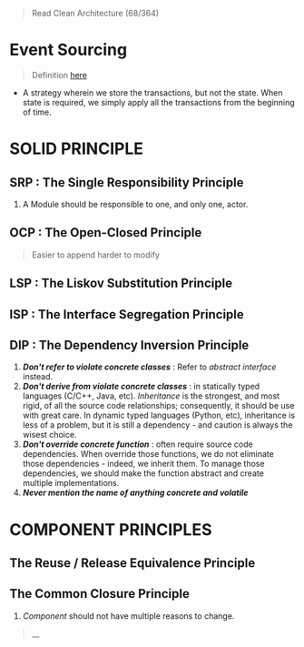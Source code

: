 > Read Clean Architecture (68/364)
# Event Sourcing
> Definition [here](https://martinfowler.com/eaaDev/EventSourcing.html)
- A strategy wherein we store the transactions, but not the state. When state is required, we simply apply all the transactions from the beginning of time.

# SOLID PRINCIPLE

## SRP : The Single Responsibility Principle

1. A Module should be responsible to one, and only one, actor.

## OCP : The Open-Closed Principle
> Easier to append harder to modify

## LSP : The Liskov Substitution Principle

## ISP : The Interface Segregation Principle

## DIP : The Dependency Inversion Principle

1. _**Don't refer to violate concrete classes**_ : Refer to _abstract interface_ instead. 
2. _**Don't derive from violate concrete classes**_ : in statically typed languages (C/C++, Java, etc). _Inheritance_ is the strongest, and most rigid, of all the source code relationships; consequently,  it should be use with great care. In dynamic typed languages (Python, etc), inheritance is less of a problem, but it is still a dependency - and caution is always the wisest choice.
3. _**Don't override concrete function**_ : often require source code dependencies. When override those functions, we do not eliminate those dependencies - indeed, we inherit them. To manage those dependencies, we should make the function abstract and create multiple implementations. 
4. _**Never mention the name of anything concrete and volatile**_ 

# COMPONENT PRINCIPLES 
## The Reuse / Release Equivalence Principle 
## The Common Closure Principle 
1. _Component_  should not have multiple reasons to change.

> __
<!--stackedit_data:
eyJoaXN0b3J5IjpbNDEwMDMzNDAyLC01NTYzMTI2NzMsMTcxOT
U5ODIzNywxNzk0MjA5NzQ3LDEzNzI4NjQzNjIsLTExMTI5OTQ4
MzEsNTgwNTY3MTIsLTEwNTU1Nzg1NDAsMTc1MjMyNDUyOSwyMT
EwOTQ1MjY1XX0=
-->